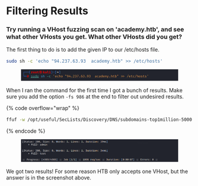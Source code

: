 # Filtering Results

### Try running a VHost fuzzing scan on 'academy.htb', and see what other VHosts you get. What other VHosts did you get?

The first thing to do is to add the given IP to our /etc/hosts file.

```sh
sudo sh -c 'echo "94.237.63.93  academy.htb" >> /etc/hosts' 
```

<figure><img src="../../../.gitbook/assets/image (6) (1) (1) (1) (1) (1) (1) (1).png" alt=""><figcaption></figcaption></figure>

When I ran the command for the first time I got a bunch of results. Make sure you add the option `-fs 986` at the end to filter out undesired results.

{% code overflow="wrap" %}
```sh
ffuf -w /opt/useful/SecLists/Discovery/DNS/subdomains-top1million-5000.txt:FUZZ -u http://academy.htb:50756/ -H 'Host: FUZZ.academy.htb' -fs 986
```
{% endcode %}

<figure><img src="../../../.gitbook/assets/image (7) (1) (1) (1) (1) (1) (1).png" alt=""><figcaption></figcaption></figure>

We got two results! For some reason HTB only accepts one VHost, but the answer is in the screenshot above.
